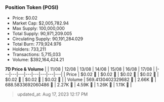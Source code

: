 
  ### Position Token (POSI)
  - Price: $0.02
  - Market Cap: $2,005,782.94
  - Max Supply: 100,000,000
  - Total Supply: 90,971,209.005
  - Circulating Supply: 90,191,284.029
  - Total Burn: 779,924.976
  - Holders: 733,211
  - Transactions: 5,715,033
  - Volume: $392,164,424.21

  **7D Price & Volume**
  | | 11&#x2F;08 | 12&#x2F;08 | 13&#x2F;08 | 14&#x2F;08 | 15&#x2F;08 | 16&#x2F;08 | 17&#x2F;08 |
  |---|---|---|---|---|---|---|---|
  | Price | $0.02 🔻 | $0.02 🔻 | $0.02 🚀 | $0.02 🚀 | $0.02 🔻 | $0.02 🔻 | $0.02 🔻 |
  | Volume | 569.4130402329682 🔻 | 2.66K 🚀 | 688.5833692060486 🔻 | 2.27K 🚀 | 4.59K 🚀 | 1.26K 🔻 | 1.11K 🔻 |

  > updated_at: Aug 17, 2023 12:17 PM
